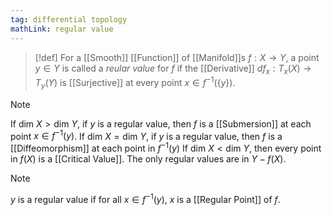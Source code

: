```yaml
---
tag: differential topology
mathLink: regular value
---
```

>[!def]
>For a [[Smooth]] [[Function]] of [[Manifold]]s $f:X \rightarrow Y$, a point $y\in Y$ is called a *reular value* for $f$ if the [[Derivative]] $df_{x}:T_{x}(X)\rightarrow T_{y}(Y)$ is [[Surjective]] at every point $x\in f^{-1}(\{y\})$. 

>[!note]
>If $\text{dim } X>\text{dim }Y$, if $y$ is a regular value, then $f$ is a [[Submersion]] at each point $x\in f^{-1}(y)$.
>If $\text{dim }X=\text{dim }Y$, if $y$ is a regular value, then $f$ is a [[Diffeomorphism]] at each point in $f^{-1}(y)$
>If $\text{dim }X<\text{dim }Y$, then every point in $f(X)$ is a [[Critical Value]]. The only regular values are in $Y-f(X)$.

>[!note]
>$y$ is a regular value if for all $x\in f^{-1}(y)$, $x$ is a [[Regular Point]] of $f$.


